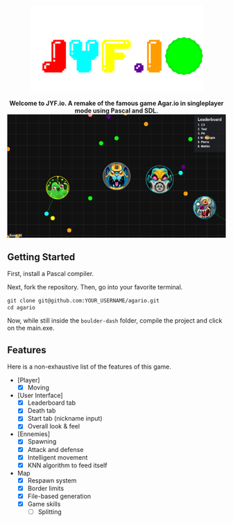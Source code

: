 <p align="center">
  <img src="logo.png"/>
</p>


<p align="center">
  <strong>Welcome to JYF.io. A remake of the famous game Agar.io in singleplayer mode using Pascal and SDL.</strong>

  <img width="704" alt="Game screenshot" src="png/screenshot.png">
</p>

## Getting Started

First, install a Pascal compiler.

Next, fork the repository. Then, go into your favorite terminal.

    git clone git@github.com:YOUR_USERNAME/agario.git
    cd agario

Now, while still inside the `boulder-dash` folder, compile the project and click on the main.exe.

## Features

Here is a non-exhaustive list of the features of this game.

- [Player]
  - [x] Moving
- [User Interface]
  - [x] Leaderboard tab
  - [x] Death tab
  - [x] Start tab (nickname input) 
  - [x] Overall look &amp; feel
- [Ennemies]
  - [x] Spawning
  - [x] Attack and defense
  - [x] Intelligent movement
  - [x] KNN algorithm to feed itself
- Map
  - [x] Respawn system
  - [x] Border limits
  - [x] File-based generation 
  - [x] Game skills
    - [ ] Splitting
